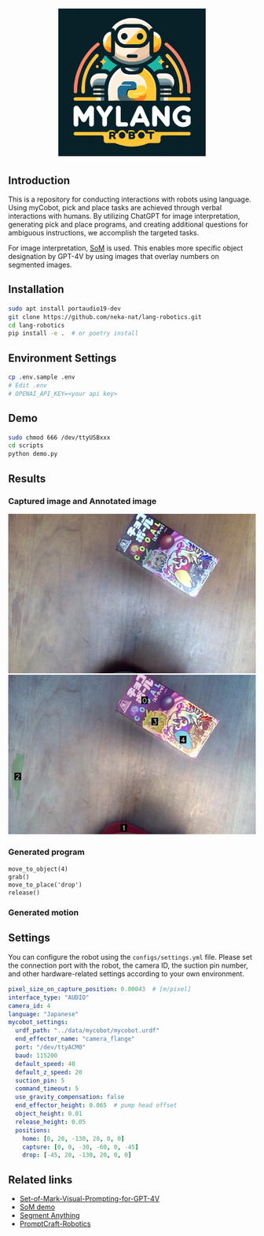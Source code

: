 <h1 align="center">
  <br>
  <img height="300" src="assets/mylangrobot_logo.png">
  <br>
</h1>

## Introduction

This is a repository for conducting interactions with robots using language. Using myCobot, pick and place tasks are achieved through verbal interactions with humans.
By utilizing ChatGPT for image interpretation, generating pick and place programs, and creating additional questions for ambiguous instructions, we accomplish the targeted tasks.

For image interpretation, [SoM](https://som-gpt4v.github.io/) is used. This enables more specific object designation by GPT-4V by using images that overlay numbers on segmented images.

## Installation

```sh
sudo apt install portaudio19-dev
git clone https://github.com/neka-nat/lang-robotics.git
cd lang-robotics
pip install -e .  # or poetry install
```

## Environment Settings

```sh
cp .env.sample .env
# Edit .env
# OPENAI_API_KEY=<your api key>
```

## Demo

```sh
sudo chmod 666 /dev/ttyUSBxxx
cd scripts
python demo.py
```

## Results

### Captured image and Annotated image

![capture](assets/capture.png)
![annotated](assets/annotated.png)

### Generated program

```
move_to_object(4)
grab()
move_to_place('drop')
release()
```

### Generated motion



## Settings

You can configure the robot using the `configs/settings.yml` file.
Please set the connection port with the robot, the camera ID, the suction pin number, and other hardware-related settings according to your own environment.

```yaml
pixel_size_on_capture_position: 0.00043  # [m/pixel]
interface_type: "AUDIO"
camera_id: 4
language: "Japanese"
mycobot_settings:
  urdf_path: "../data/mycobot/mycobot.urdf"
  end_effector_name: "camera_flange"
  port: "/dev/ttyACM0"
  baud: 115200
  default_speed: 40
  default_z_speed: 20
  suction_pin: 5
  command_timeout: 5
  use_gravity_compensation: false
  end_effector_height: 0.065  # pump head offset
  object_height: 0.01
  release_height: 0.05
  positions:
    home: [0, 20, -130, 20, 0, 0]
    capture: [0, 0, -30, -60, 0, -45]
    drop: [-45, 20, -130, 20, 0, 0]
```

## Related links

* [Set-of-Mark-Visual-Prompting-for-GPT-4V](https://github.com/microsoft/SoM)
* [SoM demo](https://github.com/SkalskiP/SoM)
* [Segment Anything](https://github.com/facebookresearch/segment-anything)
* [PromptCraft-Robotics](https://github.com/microsoft/PromptCraft-Robotics)
